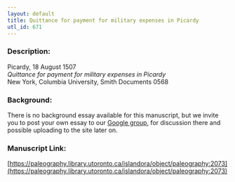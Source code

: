 ```yaml
---
layout: default
title: Quittance for payment for military expenses in Picardy
utl_id: 671
---
```


### Description:

Picardy, 18 August 1507<br>
_Quittance for payment for military expenses in Picardy_<br>
New York, Columbia University, Smith Documents 0568

### Background:

There is no background essay available for this manuscript, but we invite you to post your own essay to our [Google group](https://paleography.library.utoronto.ca/content/group-work), for discussion there and possible uploading to the site later on.

### Manuscript Link:

[https://paleography.library.utoronto.ca/islandora/object/paleography:2073](https://paleography.library.utoronto.ca/islandora/object/paleography:2073)
